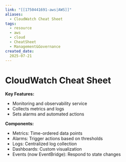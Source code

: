 ```yaml
---
link: "[[1750441691-aws|AWS]]"
aliases: 
  - CloudWatch Cheat Sheet
tags:
  - resource
  - aws
  - cloud
  - CheatSheet
  - Management&Governance
created_date:
  2025-07-21
---
```

# CloudWatch Cheat Sheet
**Key Features:**
- Monitoring and observability service
- Collects metrics and logs
- Sets alarms and automated actions

**Components:**
- Metrics: Time-ordered data points
- Alarms: Trigger actions based on thresholds
- Logs: Centralized log collection
- Dashboards: Custom visualization
- Events (now EventBridge): Respond to state changes
